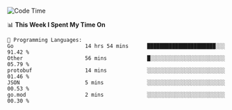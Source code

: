 <!--START_SECTION:waka-->
![Code Time](http://img.shields.io/badge/Code%20Time-351%20hrs%2019%20mins-blue)

📊 **This Week I Spent My Time On** 

```text
💬 Programming Languages: 
Go                       14 hrs 54 mins      ██████████████████████░░░   91.42 % 
Other                    56 mins             █░░░░░░░░░░░░░░░░░░░░░░░░   05.79 % 
protobuf                 14 mins             ░░░░░░░░░░░░░░░░░░░░░░░░░   01.46 % 
JSON                     5 mins              ░░░░░░░░░░░░░░░░░░░░░░░░░   00.53 % 
go.mod                   2 mins              ░░░░░░░░░░░░░░░░░░░░░░░░░   00.30 % 

```


<!--END_SECTION:waka-->